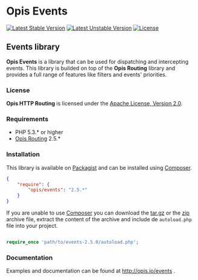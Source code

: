 Opis Events
===========
[![Latest Stable Version](https://poser.pugx.org/opis/events/version.png)](https://packagist.org/packages/opis/events)
[![Latest Unstable Version](https://poser.pugx.org/opis/events/v/unstable.png)](//packagist.org/packages/opis/events)
[![License](https://poser.pugx.org/opis/events/license.png)](https://packagist.org/packages/opis/events)

Events library
--------------
**Opis Events** is a library that can be used for dispatching and intercepting events. This library is
builded on top of the **Opis Routing** library and provides a full range of features like filters and
events' priorities. 

### License

**Opis HTTP Routing** is licensed under the [Apache License, Version 2.0](http://www.apache.org/licenses/LICENSE-2.0). 

### Requirements

* PHP 5.3.* or higher
* [Opis Routing](http://www.opis.io/routing) 2.5.*

### Installation

This library is available on [Packagist](https://packagist.org/packages/opis/events) and can be installed using [Composer](http://getcomposer.org).

```json
{
    "require": {
        "opis/events": "2.5.*"
    }
}
```

If you are unable to use [Composer](http://getcomposer.org) you can download the
[tar.gz](https://github.com/opis/events/archive/2.5.0.tar.gz) or the [zip](https://github.com/opis/events/archive/2.5.0.zip)
archive file, extract the content of the archive and include de `autoload.php` file into your project. 

```php

require_once 'path/to/events-2.5.0/autoload.php';

```

### Documentation

Examples and documentation can be found at http://opis.io/events .